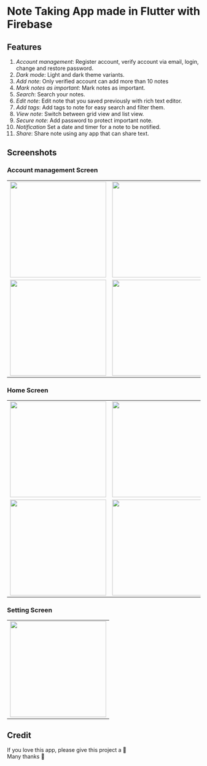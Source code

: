 # Note Taking App made in Flutter with Firebase 

## Features
1. *Account management*: Register account, verify account via email, login, change and restore password.
2. *Dark mode*: Light and dark theme variants.
3. *Add note*: Only verified account can add more than 10 notes
4. *Mark notes as important*: Mark notes as important.
5. *Search*: Search your notes.
6. *Edit note*: Edit note that you saved previously with rich text editor.
7. *Add tags*: Add tags to note for easy search and filter them.
8. *View note*: Switch between grid view and list view.
9. *Secure note*: Add password to protect important note.
10. *Notification* Set a date and timer for a note to be notified.
11. *Share*: Share note using any app that can share text.

## Screenshots
### Account management Screen
<table>
  <tr>
    <td> 
      <img width="250" src="https://github.com/nakhoacool/Flutter_NoteApp/assets/77623180/1442b997-9840-4832-bab7-a28c193ecda3"> </img>
    </td>
    <td>
      <img width="250" src="https://github.com/nakhoacool/Flutter_NoteApp/assets/77623180/e3e6f8ff-6623-4e87-bfae-0cf82b9ac26f"> 
  </img> 
    </td>
    <td> 
        <img width="250" src="https://github.com/nakhoacool/Flutter_NoteApp/assets/77623180/5f1f5801-60c5-40d4-9af3-7c2117d68828"> 
  </img>
    </td>
  </tr>
  
  <tr>
     <td>
       <img width="250" src="https://github.com/nakhoacool/Flutter_NoteApp/assets/77623180/97fa70bb-b4e4-4d34-a65c-085b24c59f28"> 
  </img>
    </td>
    <td>
      <img width="250" src="https://github.com/nakhoacool/Flutter_NoteApp/assets/77623180/d82198b8-0752-4d64-b462-18668ccdd50d">
    </td>
  </tr>
</table>

### Home Screen
<table>
  <tr>
    <td> 
      <img width="250" src="https://github.com/nakhoacool/Flutter_NoteApp/assets/77623180/6099d9a7-698d-4a0c-b5f2-5a312e721c21"> </img>
    </td>
    <td>
      <img width="250" src="https://github.com/nakhoacool/Flutter_NoteApp/assets/77623180/8051fa34-7f36-491a-99c3-e6fee6b59ac0"> 
  </img> 
    </td>
    <td> 
        <img width="250" src="https://github.com/nakhoacool/Flutter_NoteApp/assets/77623180/3f91943d-fd65-4beb-832f-459037eb9192"> 
  </img>
    </td>
  </tr>
  
  <tr>
     <td>
       <img width="250" src="https://github.com/nakhoacool/Flutter_NoteApp/assets/77623180/49e63ef8-c21e-4921-b836-d2ddbde756bc"> 
  </img>
    </td>
    <td>
      <img width="250" src="https://github.com/nakhoacool/Flutter_NoteApp/assets/77623180/58aa8e26-ad8d-45f6-8483-8eb24d6e1558">
    </td>
  </tr>
</table>

### Setting Screen
<table>
  <tr>
    <td> 
      <img width="250" src="https://github.com/nakhoacool/Flutter_NoteApp/assets/77623180/b99ab155-2e7b-4dd0-b84e-1b0c8d2dd687"> </img>
    </td>
  </tr>
  
</table>

## Credit
If you love this app, please give this project a :star2:  
Many thanks :sparkling_heart:
